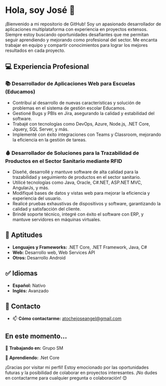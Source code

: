 
# Hola, soy José 👋

¡Bienvenido a mi repositorio de GitHub! Soy un apasionado desarrollador de aplicaciones multiplataforma con experiencia en proyectos extensos. Siempre estoy buscando oportunidades desafiantes que me permitan seguir aprendiendo y mejorando como profesional del sector. Me encanta trabajar en equipo y compartir conocimientos para lograr los mejores resultados en cada proyecto.

## 💻 Experiencia Profesional

### 📚 Desarrollador de Aplicaciones Web para Escuelas (Educamos)
- Contribuí al desarrollo de nuevas características y solución de problemas en el sistema de gestión escolar Educamos.
- Gestioné Bugs y PBIs en Jira, asegurando la calidad y estabilidad del software.
- Trabajé con tecnologías como DevOps, Azure, Node.js, .NET Core, Jquery, SQL Server, y más.
- Implementé con éxito integraciones con Teams y Classroom, mejorando la eficiencia en la gestión de tareas.

### 🩸 Desarrollador de Soluciones para la Trazabilidad de Productos en el Sector Sanitario mediante RFID
- Diseñé, desarrollé y mantuve software de alta calidad para la trazabilidad y seguimiento de productos en el sector sanitario.
- Utilicé tecnologías como Java, Oracle, C#.NET, ASP.NET MVC, AngularJs, y más.
- Modifiqué bases de datos y vistas web para mejorar la eficiencia y experiencia del usuario.
- Realicé pruebas exhaustivas de dispositivos y software, garantizando la calidad y satisfacción del cliente.
- Brindé soporte técnico, integré con éxito el software con ERP, y mantuve servidores en máquinas virtuales.

## 📝 Aptitudes

- **Lenguajes y Frameworks:** .NET Core, .NET Framework, Java, C#
- **Web:** Desarrollo web, Web Services API
- **Otros:** Desarrollo Android

## :white_check_mark: Idiomas

- **Español:** Nativo
- **Inglés:** Avanzado

## 📧 Contacto

- 📫 **Cómo contactarme:** atochejoseangel@gmail.com

## En este momento...

🔭 **Trabajando en:** Grupo SM

🌱 **Aprendiendo:** .Net Core


¡Gracias por visitar mi perfil! Estoy emocionado por las oportunidades futuras y la posibilidad de colaborar en proyectos interesantes. ¡No dudes en contactarme para cualquier pregunta o colaboración! 😊
